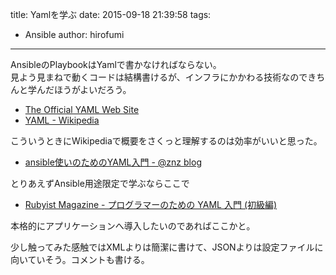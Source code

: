 title: Yamlを学ぶ
date: 2015-09-18 21:39:58
tags:
- Ansible
author: hirofumi

---
AnsibleのPlaybookはYamlで書かなければならない。  
見よう見まねで動くコードは結構書けるが、インフラにかかわる技術なのできちんと学んだほうがよいだろう。

-   [The Official YAML Web Site](http://yaml.org/)
-   [YAML - Wikipedia](https://ja.wikipedia.org/wiki/YAML)

こういうときにWikipediaで概要をさくっと理解するのは効率がいいと思った。

-   [ansible使いのためのYAML入門 - @znz blog](http://blog.n-z.jp/blog/2014-06-21-ansible-yaml.html)

とりあえずAnsible用途限定で学ぶならここで

-   [Rubyist Magazine - プログラマーのための YAML 入門 (初級編)](http://magazine.rubyist.net/?0009-YAML)

本格的にアプリケーションへ導入したいのであればここかと。

少し触ってみた感触ではXMLよりは簡潔に書けて、JSONよりは設定ファイルに向いていそう。コメントも書ける。